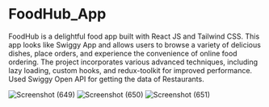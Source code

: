 # FoodHub_App
FoodHub is a delightful food app built with React JS  and Tailwind CSS. This app looks like Swiggy App and  allows users to browse a variety of delicious dishes, place orders, and experience the convenience of online food ordering. 
The project incorporates various advanced techniques, including lazy loading, custom hooks, and  redux-toolkit  for improved performance. 
Used Swiggy Open API for getting the data of Restaurants.



![Screenshot (649)](https://github.com/yashpatel003/FoodHub_App/assets/139220330/8c0c7a2e-4205-42e6-91e8-b1a35eba244e)
![Screenshot (650)](https://github.com/yashpatel003/FoodHub_App/assets/139220330/b01177a4-afed-4fbe-8651-5d868a08dfe2)
![Screenshot (651)](https://github.com/yashpatel003/FoodHub_App/assets/139220330/0c495355-bdef-444a-ac04-a002afc6fbed)
